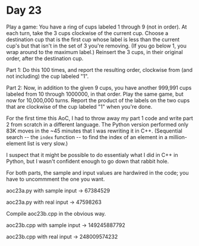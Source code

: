 # Day 23

Play a game: You have a ring of cups labeled 1 through 9 (not in order).
At each turn, take the 3 cups clockwise of the current cup. Choose a
destination cup that is the first cup whose label is less than the current
cup's but that isn't in the set of 3 you're removing. (If you go below 1,
you wrap around to the maximum label.) Reinsert the 3 cups, in their original
order, after the destination cup.

Part 1: Do this 100 times, and report the resulting order, clockwise from
(and not including) the cup labeled "1".

Part 2: Now, in addition to the given 9 cups, you have another 999,991 cups
labeled from 10 through 1000000, in that order. Play the same game, but now
for 10,000,000 turns. Report the product of the labels on the two cups that
are clockwise of the cup labeled "1" when you're done.

For the first time this AoC, I had to throw away my part 1 code and write
part 2 from scratch in a different language. The Python version performed only
83K moves in the ~45 minutes that I was rewriting it in C++. (Sequential
search -- the `index` function -- to find the index of an element in a
million-element list is very slow.)

I suspect that it might be possible to do essentialy what I did in C++ in
Python, but I wasn't confident enough to go down that rabbit hole.

For both parts, the sample and input values are hardwired in the code; you
have to uncommment the one you want.

aoc23a.py with sample input -> 67384529

aoc23a.py with real input -> 47598263

Compile aoc23b.cpp in the obvious way.

aoc23b.cpp with sample input -> 149245887792

aoc23b.cpp with real input -> 248009574232
